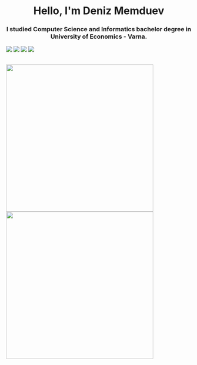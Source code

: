<h1 align="center">Hello,  I'm  Deniz Memduev  </h1>
<h3 align="center">I studied Computer Science and Informatics bachelor degree in University of Economics - Varna.</h3>




<a href="https://www.linkedin.com/in/deniz-memduev-4247281b5" target="_blank"><img src="https://img.icons8.com/color/48/000000/linkedin.png"/></a>
<a href="https://www.instagram.com/denizmemduev.dev" target="_blank"><img src="https://img.icons8.com/fluency/48/000000/instagram-new.png"/></a>
<a href="hhttps://twitter.com/deniz_memduev" target="_blank"><img src="https://img.icons8.com/fluency/48/000000/twitter.png"/></a>
<a href="https://denizmemduev.netlify.com" target="_blank"><img src="https://img.icons8.com/fluency/48/000000/domain.png"/></a>

<br>
<img src="https://github-readme-stats.vercel.app/api?username=denizmemduev&show_icons=true&count_private=true" width="400" height="auto"/>
<img src="https://github-readme-stats.vercel.app/api/top-langs/?username=denizmemduev&layout=compact&show_icons=true/" width="400" height="auto"/>

